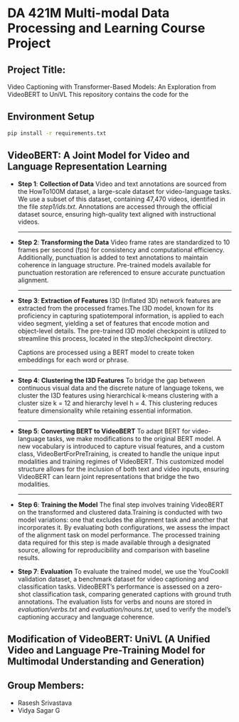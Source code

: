# DA 421M Multi-modal Data Processing and Learning Course Project

## Project Title:
Video Captioning with Transformer-Based Models: An Exploration from VideoBERT to UniVL
This repository contains the code for the 

## Environment Setup
```bash
pip install -r requirements.txt
```

## VideoBERT: A Joint Model for Video and Language Representation Learning
- **Step 1**: **Collection of Data**
    Video and text annotations are sourced from the HowTo100M dataset, a large-scale
    dataset for video-language tasks. We use a subset of this dataset, containing 47,470 videos,
    identified in the file _step1/ids.txt_. Annotations are accessed through the official dataset
    source, ensuring high-quality text aligned with instructional videos.
  <hr>
- **Step 2**: **Transforming the Data**
    Video frame rates are standardized to 10 frames per second (fps) for consistency and
    computational efficiency. Additionally, punctuation is added to text annotations to maintain
    coherence in language structure. Pre-trained models available for punctuation restoration are
    referenced to ensure accurate punctuation alignment.
  <hr>
- **Step 3**: **Extraction of Features**
    I3D (Inflated 3D) network features are extracted from the processed frames.The I3D model, known
    for its proficiency in capturing spatiotemporal information, is applied to each video segment,
    yielding a set of features that encode motion and object-level details. The pre-trained I3D model
    checkpoint is utilized to streamline this process, located in the step3/checkpoint directory.
  
    Captions are processed using a BERT model to create token embeddings for each word or phrase.
  <hr>
- **Step 4**: **Clustering the I3D Features**
    To bridge the gap between continuous visual data and the discrete nature of language tokens,
    we cluster the I3D features using hierarchical k-means clustering with a cluster size
    k = 12 and hierarchy level h = 4. This clustering reduces feature dimensionality while
    retaining essential information.
  <hr>
- **Step 5**: **Converting BERT to VideoBERT**
    To adapt BERT for video-language tasks, we make modifications to the original BERT model.
    A new vocabulary is introduced to capture visual features, and a custom class, VideoBertForPreTraining,
    is created to handle the unique input modalities and training regimes of VideoBERT. This customized
    model structure allows for the inclusion of both text and video inputs, ensuring VideoBERT can learn
    joint representations that bridge the two modalities.
  <hr>
- **Step 6**: **Training the Model**
    The final step involves training VideoBERT on the transformed and clustered data.Training is conducted
    with two model variations: one that excludes the alignment task and another that incorporates it. By
    evaluating both configurations, we assess the impact of the alignment task on model performance. The
    processed training data required for this step is made available through a designated source, allowing
    for reproducibility and comparison with baseline results.
- **Step 7**: **Evaluation**
    To evaluate the trained model, we use the YouCookII validation dataset, a benchmark dataset for video
    captioning and classification tasks. VideoBERT’s performance is assessed on a zero-shot classification
    task, comparing generated captions with ground truth annotations. The evaluation lists for verbs and
    nouns are stored in _evaluation/verbs.txt_ and _evaluation/nouns.txt_, used to verify the model’s captioning
    accuracy and language coherence.

## Modification of VideoBERT: UniVL (A Unified Video and Language Pre-Training Model for Multimodal Understanding and Generation)


## Group Members:
* Rasesh Srivastava
* Vidya Sagar G

